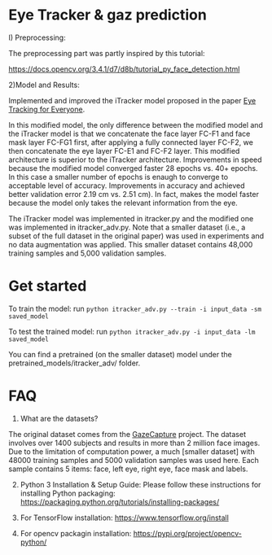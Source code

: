 # Eye Tracker & gaz prediction

I) Preprocessing:

The preprocessing part was partly inspired by this tutorial:

https://docs.opencv.org/3.4.1/d7/d8b/tutorial_py_face_detection.html


2)Model and Results:

Implemented and improved the iTracker model proposed in the paper [Eye Tracking for Everyone](https://arxiv.org/abs/1606.05814).

In this modified model, the only difference between the modified model and the iTracker model is
that we concatenate the face layer FC-F1 and face mask layer FC-FG1 first, after applying a fully connected layer FC-F2,
we then concatenate the eye layer FC-E1 and FC-F2 layer.
This modified architecture is superior to the iTracker architecture.
Improvements in speed because the modified model converged faster 
28 epochs vs. 40+ epochs. In this case a smaller number of epochs is enaugh to converge to acceptable level of accuracy.
Improvements in accuracy and achieved better validation error 
2.19 cm vs. 2.51 cm).
In fact, makes the model faster because the model only takes the relevant information from the eye.

The iTracker model was implemented in itracker.py and the modified one was implemented in itracker_adv.py.
Note that a smaller dataset (i.e., a subset of the full dataset in the original paper) was used in experiments and no data augmentation was applied.
This smaller dataset contains 48,000 training samples and 5,000 validation samples.


# Get started
To train the model: run
`python itracker_adv.py --train -i input_data -sm saved_model`

To test the trained model: run
`python itracker_adv.py -i input_data -lm saved_model`

You can find a pretrained (on the smaller dataset) model under the pretrained_models/itracker_adv/ folder.

# FAQ
1) What are the datasets?

The original dataset comes from the [GazeCapture](http://gazecapture.csail.mit.edu/) project. The dataset involves over 1400 subjects and results in more than 2 million face images. Due to the limitation of computation power, a much [smaller dataset] with 48000 training samples and 5000 validation samples was used here. Each sample contains 5 items: face, left eye, right eye, face mask and labels.

2) Python 3 Installation & Setup Guide:
Please follow these instructions for installing Python packaging:
https://packaging.python.org/tutorials/installing-packages/

3) For TensorFlow installation:
https://www.tensorflow.org/install

4) For opencv packagin installation:
https://pypi.org/project/opencv-python/




